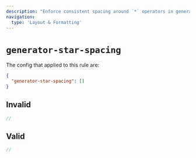 ```yaml
---
description: "Enforce consistent spacing around `*` operators in generator functions"
navigation:
  type: 'Layout & Formatting'
---
```


# `generator-star-spacing`

The config that applied to this rule are:

```json
{
  "generator-star-spacing": []
}
```

## Invalid

```js invalid
//
```

## Valid

```js valid
//
```
  